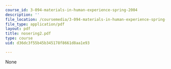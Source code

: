 ```yaml
---
course_id: 3-094-materials-in-human-experience-spring-2004
description: ''
file_location: /coursemedia/3-094-materials-in-human-experience-spring-2004/d36dc3f55b45b345178f8661d8aa1e93_nosering2.pdf
file_type: application/pdf
layout: pdf
title: nosering2.pdf
type: course
uid: d36dc3f55b45b345178f8661d8aa1e93

---
```

None